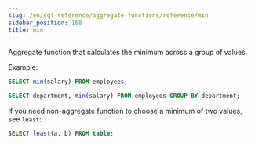 ```yaml
---
slug: /en/sql-reference/aggregate-functions/reference/min
sidebar_position: 168
title: min
---
```


Aggregate function that calculates the minimum across a group of values.

Example:

```sql
SELECT min(salary) FROM employees;
```

```sql
SELECT department, min(salary) FROM employees GROUP BY department;
```

If you need non-aggregate function to choose a minimum of two values, see `least`:

```sql
SELECT least(a, b) FROM table;
```
